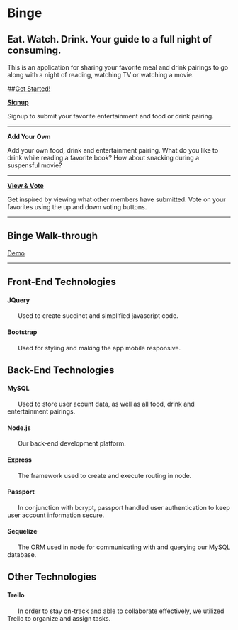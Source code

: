 # Binge
## Eat. Watch. Drink. Your guide to a full night of consuming.

This is an application for sharing your favorite meal and drink pairings to go along with a night of reading, watching TV or watching a movie.

##[Get Started!](https://fierce-basin-44180.herokuapp.com/)


<b>[Signup](https://fierce-basin-44180.herokuapp.com/signup)</b>

Signup to submit your favorite entertainment and food or drink pairing.

---------
<p>
<b> Add Your Own </b>
</p>
 Add your own food, drink and entertainment pairing. What do you like to drink while reading a favorite book? How about snacking during a suspensful movie? 

---------
<b>[View & Vote](https://fierce-basin-44180.herokuapp.com/view)</b>

Get inspired by viewing what other members have submitted. Vote on your favorites using the up and down voting buttons.

---------

## Binge Walk-through 

[Demo](http://g.recordit.co/A50e5HOPlt.gif)


---------
## Front-End Technologies


#### JQuery

&nbsp;&nbsp;&nbsp;&nbsp;&nbsp;&nbsp;Used to create succinct and simplified javascript code.  
 

#### Bootstrap

&nbsp;&nbsp;&nbsp;&nbsp;&nbsp;&nbsp;Used for styling and making the app mobile responsive.  
  

## Back-End Technologies



#### MySQL

&nbsp;&nbsp;&nbsp;&nbsp;&nbsp;&nbsp;Used to store user acount data, as well as all food, drink and entertainment pairings.

#### Node.js

&nbsp;&nbsp;&nbsp;&nbsp;&nbsp;&nbsp;Our back-end development platform. 

#### Express

&nbsp;&nbsp;&nbsp;&nbsp;&nbsp;&nbsp;The framework used to create and execute routing in node.  

#### Passport

&nbsp;&nbsp;&nbsp;&nbsp;&nbsp;&nbsp;In conjunction with bcrypt, passport handled user authentication to keep user account information secure.

#### Sequelize

&nbsp;&nbsp;&nbsp;&nbsp;&nbsp;&nbsp;The ORM used in node for communicating with and querying our MySQL database.  


## Other Technologies
 

#### Trello

&nbsp;&nbsp;&nbsp;&nbsp;&nbsp;&nbsp;In order to stay on-track and able to collaborate effectively, we utilized Trello to organize and assign tasks. 
